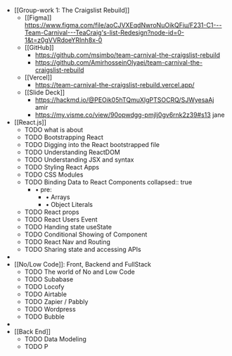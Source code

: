 - [[Group-work 1: The Craigslist Rebuild]]
	- [[Figma]] https://www.figma.com/file/aoCJVXEqdNwroNuOikQFiu/F231-C1---Team-Carnival---TeaCraig's-list-Redesign?node-id=0-1&t=z0gVVRdoeYRInh8x-0
	- [[GitHub]]
		- https://github.com/msimbo/team-carnival-the-craigslist-rebuild
		- https://github.com/AmirhosseinOlyaei/team-carnival-the-craigslist-rebuild
	- [[Vercel]]
		- https://team-carnival-the-craigslist-rebuild.vercel.app/
	- [[Slide Deck]]
		- https://hackmd.io/@PEOik05hTQmuXIgPTSOCRQ/SJWyesaAj amir
		- https://my.visme.co/view/90opwdgg-pmjlj0gv6rnk2z39#s13 jane
- [[React.js]]
	- TODO what is about
	- TODO Bootstrapping React
	- TODO Digging into the React bootstrapped file
	- TODO Understanding ReactDOM
	- TODO Understanding JSX and syntax
	- TODO Styling React Apps
	- TODO CSS Modules
	- TODO Binding Data to React Components
	  collapsed:: true
		- • pre:
			- • Arrays
			- • Object Literals
	- TODO React props
	- TODO React Users Event
	- TODO Handing state useState
	- TODO Conditional Showing of Component
	- TODO React Nav and Routing
	- TODO Sharing state and accessing APIs
-
- [[No/Low Code]]: Front, Backend and FullStack
	- TODO The world of No and Low Code
	- TODO Subabase
	- TODO Locofy
	- TODO Airtable
	- TODO Zapier / Pabbly
	- TODO Wordpress
	- TODO Bubble
-
- [[Back End]]
	- TODO Data Modeling
	- TODO P